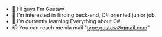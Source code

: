 - 👋 Hi guys I'm Gustaw
- 👀 I’m interested in finding beck-end, C# oriented junior job.
- 🌱 I’m currently learning Everything about C#.
- 📫 You can reach me via mail "type.gustaw@gmail.com".
